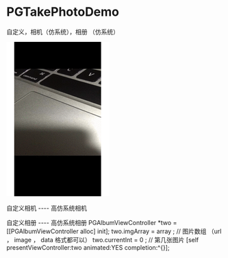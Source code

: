 # PGTakePhotoDemo
自定义，相机（仿系统），相册 （仿系统）

![gifImage](https://raw.githubusercontent.com/guoxianlongw/PGTakePhotoDemo/master/takePhoto.gif)

自定义相机 ----  高仿系统相机


自定义相册 ----  高仿系统相册
    PGAlbumViewController *two = [[PGAlbumViewController alloc] init];
    two.imgArray = array ;  // 图片数组  （url ， image ， data 格式都可以）
    two.currentInt = 0 ;    // 第几张图片
    [self presentViewController:two animated:YES completion:^{}];
